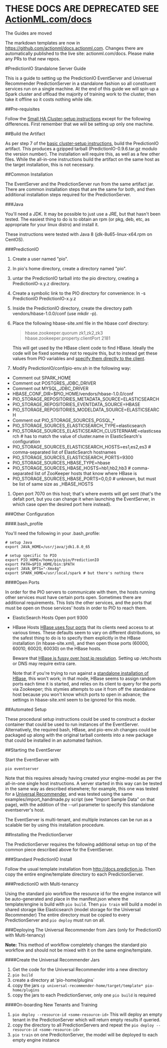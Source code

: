 # THESE DOCS ARE DEPRECATED SEE [ActionML.com/docs](actionml.com/docs)

The Guides are moved

The markdown templates are now in https://github.com/actionml/docs.actionml.com. Changes there are automatically published to the live site: actionml.com/docs. Please make any PRs to that new repos.

#PredictionIO Standalone Server Guide

This is a guide to setting up the PredictionIO EventServer and Universal Recommender PredictionServer in a standalone fashion so all constituent services run on a single machine. At the end of this guide we will spin up a Spark cluster and offload the majority of training work to the cluster, then take it offline so it costs nothing while idle.

##Pre-requisites

Follow the [Small HA Cluster-setup instructions](minimum-cluster-setup.md) except for the following differences. First remember that we will be setting up only one machine. 

##Build the Artifact

As per step 7 of the [basic cluster-setup instructions](readme.md), build
the PredictionIO artifact. This produces a gzipped tarball (PredictionIO-0.9.6.tar.gz modulo the version number). The installation will require this, as well as a few other files. While the all-in-one instructions build the artifact on the
same host as the target installation, this is not necessary.

##Common Installation

The EventServer and the PredictionServer run from the same artifact jar. There are common installation steps that are the same for both, and then additional installation steps required for the PredictionServer.

###Java

You'll need a JDK. It may be possible to just use a JRE, but that hasn't been
tested. The easiest thing to do is to obtain an rpm (or pkg, deb, etc, as appropriate for your linux distro) and install it.

These instructions were tested with Java 8 (jdk-8u65-linux-x64.rpm on CentOS).

###PredictionIO

1. Create a user named "pio".
1. In pio's home directory, create a directory named "pio".
1. untar the PredictionIO tarball into the pio directory, creating a PredictionIO-x.y.z directory.
1. Create a symbolic link to the PIO directory for convenience: ln -s PredictionIO PredictionIO-x.y.z
1. Inside the PredictionIO directory, create the directory path vendors/hbase-1.0.0/conf (use mkdir -p).
1. Place the following hbase-site.xml file in the hbase conf directory:
   > <configuration>
   >  <property>
   >    <name>hbase.zookeeper.quorum</name>
   >    <value>zk1,zk2,zk3</value> <!-- comma separated list of zookeeper hosts -->
   >  </property>
   >  <property>
   >    <name>hbase.zookeeper.property.clientPort</name>
   >    <value>2181</value>
   >  </property>
   > </configuration>

   This will get used by the HBase client code to find HBase. Ideally the code will be fixed someday not to require this, but to instead get these values from PIO variables and [specify them directly to the client](http://stackoverflow.com/questions/17347841/hbase-zookeeper-tells-remote-client-to-connect-to-localhost).
1. Modify PredictionIO/conf/pio-env.sh in the following way:
  * Comment out SPARK_HOME
  * Comment out POSTGRES_JDBC_DRIVER
  * Comment out MYSQL_JDBC_DRIVER
  * HBASE_CONF_DIR=$PIO_HOME/vendors/hbase-1.0.0/conf
  * PIO_STORAGE_REPOSITORIES_METADATA_SOURCE=ELASTICSEARCH
  * PIO_STORAGE_REPOSITORIES_EVENTDATA_SOURCE=HBASE
  * PIO_STORAGE_REPOSITORIES_MODELDATA_SOURCE=ELASTICSEARCH
  * Comment out PIO_STORAGE_SOURCES_PGSQL_*
  * PIO_STORAGE_SOURCES_ELASTICSEARCH_TYPE=elasticsearch
  * PIO_STORAGE_SOURCES_ELASTICSEARCH_CLUSTERNAME=elasticsearch # has to match the value of cluster.name in ElasticSearch's configuration
  * PIO_STORAGE_SOURCES_ELASTICSEARCH_HOSTS=es1,es2,es3 # comma-separated list of ElasticSearch hostnames
  * PIO_STORAGE_SOURCES_ELASTICSEARCH_PORTS=9300
  * PIO_STORAGE_SOURCES_HBASE_TYPE=hbase
  * PIO_STORAGE_SOURCES_HBASE_HOSTS=hb1,hb2,hb3 # comma-separated list of ZooKeeper hosts that know where HBase is
  * PIO_STORAGE_SOURCES_HBASE_PORTS=0,0,0 # unknown, but must be list of same size as _HBASE_HOSTS
1. Open port 7070 on this host; that's where events will get sent (that's the defalt port, but you can change it when launching the EventServer, in which case open the desired port here instead).

###Other Configuration

####.bash_profile

You'll need the following in your .bash_profile:

    # setup Java
    export JAVA_HOME=/usr/java/jdk1.8.0_65

    # setup specific to PIO
    export PIO_HOME=/home/pio/pio/PredictionIO
    export PATH=$PIO_HOME/bin:$PATH
    export JAVA_OPTS="-Xmx4g"
    export SPARK_HOME=/usr/local/spark # but there's nothing there

####Open Ports

In order for the PIO servers to communicate with them, the hosts running other services must have certain ports open. Sometimes there are additional requirements. This lists the other services, and the ports that must be open on those services' hosts in order to PIO to reach them.

* ElasticSearch Hosts
  Open port 9300

* HBase Hosts
  [HBase uses four ports](https://ambari.apache.org/1.2.3/installing-hadoop-using-ambari/content/reference_chap2_4.html) that its clients need access to at various times. These defaults seem to vary on different distributions, so the safest thing to do is to specify them explicitly in the HBase installation (in hbase-site.xml), and then open those ports (60000, 60010, 60020, 60030) on the HBase hosts.

  Beware that [HBase is fussy over host ip resolution](http://stackoverflow.com/questions/7791788/hbase-client-do-not-able-to-connect-with-remote-hbase-server). Setting up /etc/hosts or DNS may require extra care.

  Note that if you're trying to run against a [standalone installation of HBase](http://hbase.apache.org/0.94/book/standalone_dist.html), this won't work; in that mode, HBase seems to assign random ports each time it is started, and relies on its client to query for the ports via Zookeeper; this stymies attempts to use it from off the standalone host because you won't know which ports to open in advance; the settings in hbase-site.xml seem to be ignored for this mode.

##Automated Setup

These procedural setup instructions could be used to construct a docker container that could be used to run instances of the EventServer. Alternatively, the required bash, HBase, and pio-env.sh changes could be packaged up along with the original tarball contents into a new package that could be installed in an automated fashion.

##Starting the EventServer

Start the EventServer with

    pio eventserver

Note that this requires already having created your engine-model as per the all-in-one single host instructions. A server started in this way can be tested in the same way as described elsewhere; for example, this one was tested for a [Universal Recommender](http://templates.prediction.io/PredictionIO/template-scala-parallel-universal-recommendation), and was tested using the same examples/import_handmade.py script (see "Import Sample Data" on that page), with the addition of the --url parameter to specify this standalone eventserver's host.

The EventServer is multi-tenant, and multiple instances can be run as a scalable tier by using this installation procedure.

##Installing the PredictionServer

The PredictionServer requires the following additional setup on top of the
common piece described above for the EventServer.

###Standard PredictionIO Install

Follow the usual template installation from http://docs.prediction.io. Then copy the entire engine/template directory to each PredictionServer.

###PredictionIO with Multi-tenancy

Using the standard pio workflow the resource id for the engine instance will be auto-generated and place in the manifest.json where the template/engine is build with `pio build`. Then `pio train` will build a model in shared storage like Elasticsearch (model storage for the Universal Recommender) The entire directory must be copied to every PredictionServer and `pio deploy` must run on all.

###Deploying The Universal Recommender from Jars (only for PredictionIO with Multi-tenancy)

**Note:** This method of workflow completely changes the standard pio workflow and should not be mixed with it on the same engine/template.

####Create the Universal Recommender Jars

 1. Get the code for the Universal Recommender into a new directory
 2. `pio build`
 3. create a directory at 'pio-home/plugins`
 4. copy the jars `cp universal-recommender-home/target/template* pio-home/plugins`
 5. copy the jars to each PredictionServer, only one `pio build` is required
 
####On-boarding New Tenants and Training

 1. `pio deploy --resource-id <some-resource-id>` This will deploy an empty tenant in the PredictionServer which will return empty results if queried.
 2. copy the directory to all PredictionServers and repeat the `pio deploy --resource-id <some-resource-id>`
 3. `pio train` on one PredicitonServer, the model will be deployed to each empty engine instance
